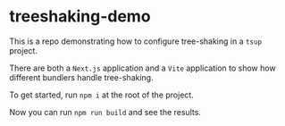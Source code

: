 # treeshaking-demo

This is a repo demonstrating how to configure tree-shaking in a `tsup` project.

There are both a `Next.js` application and a `Vite` application to show how different bundlers handle tree-shaking.

To get started, run `npm i` at the root of the project. 

Now you can run `npm run build` and see the results.
